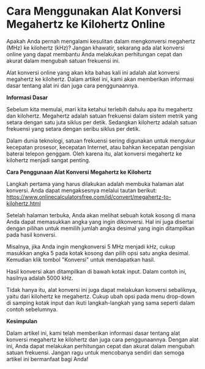 Cara Menggunakan Alat Konversi Megahertz ke Kilohertz Online
============================================================

Apakah Anda pernah mengalami kesulitan dalam mengkonversi megahertz (MHz) ke kilohertz (kHz)? Jangan khawatir, sekarang ada alat konversi online yang dapat membantu Anda melakukan perhitungan cepat dan akurat dalam mengubah satuan frekuensi ini.

Alat konversi online yang akan kita bahas kali ini adalah alat konversi megahertz ke kilohertz. Dalam artikel ini, kami akan memberikan informasi dasar tentang alat ini dan juga cara penggunaannya.

**Informasi Dasar**

Sebelum kita memulai, mari kita ketahui terlebih dahulu apa itu megahertz dan kilohertz. Megahertz adalah satuan frekuensi dalam sistem metrik yang setara dengan satu juta siklus per detik. Sedangkan kilohertz adalah satuan frekuensi yang setara dengan seribu siklus per detik.

Dalam dunia teknologi, satuan frekuensi sering digunakan untuk mengukur kecepatan prosesor, kecepatan Internet, atau bahkan kecepatan pengisian baterai telepon genggam. Oleh karena itu, alat konversi megahertz ke kilohertz menjadi sangat penting.

**Cara Penggunaan Alat Konversi Megahertz ke Kilohertz**

Langkah pertama yang harus dilakukan adalah membuka halaman alat konversi. Anda dapat mengaksesnya melalui tautan berikut: <https://www.onlinecalculatorsfree.com/id/convert/megahertz-to-kilohertz.html>

Setelah halaman terbuka, Anda akan melihat sebuah kotak kosong di mana Anda dapat memasukkan angka yang ingin dikonversi. Hal ini juga disertai dengan pilihan untuk memilih jumlah angka desimal yang ingin ditampilkan pada hasil konversi.

Misalnya, jika Anda ingin mengkonversi 5 MHz menjadi kHz, cukup masukkan angka 5 pada kotak kosong dan pilih opsi satu angka desimal. Kemudian klik tombol "Konversi" untuk mendapatkan hasil.

Hasil konversi akan ditampilkan di bawah kotak input. Dalam contoh ini, hasilnya adalah 5000 kHz.

Tidak hanya itu, alat konversi ini juga dapat melakukan konversi sebaliknya, yaitu dari kilohertz ke megahertz. Cukup ubah opsi pada menu drop-down di samping kotak input dan ikuti langkah-langkah yang sama seperti dalam contoh sebelumnya.

**Kesimpulan**

Dalam artikel ini, kami telah memberikan informasi dasar tentang alat konversi megahertz ke kilohertz dan juga cara penggunaannya. Dengan alat ini, Anda dapat melakukan perhitungan cepat dan akurat dalam mengubah satuan frekuensi. Jangan ragu untuk mencobanya sendiri dan semoga artikel ini bermanfaat bagi Anda!